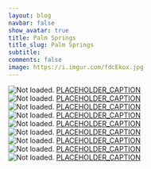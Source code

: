 ```yaml
---
layout: blog
navbar: false
show_avatar: true
title: Palm Springs
title_slug: Palm Springs
subtitle: 
comments: false
image: https://i.imgur.com/fdcEkox.jpg
---
```


<div class="img-container">
  <img src="https://i.imgur.com/LBZZXzx.jpg" alt="Not loaded." class="center-block">
  <a href="https://www.google.com/maps/search/?api=1&query=33.8260778,-116.5564944" target="_blank">
    <span class="img-caption-corner" style="display: inline;">PLACEHOLDER_CAPTION</span>
  </a>  
</div> 


<div class="img-container">
  <img src="https://i.imgur.com/fdcEkox.jpg" alt="Not loaded." class="center-block">
  <a href="https://www.google.com/maps/search/?api=1&query=33.8237333,-116.5627750" target="_blank">
    <span class="img-caption-corner" style="display: inline;">PLACEHOLDER_CAPTION</span>
  </a>  
</div> 


<div class="img-container">
  <img src="https://i.imgur.com/BJIN4zF.jpg" alt="Not loaded." class="center-block">
  <a href="https://www.google.com/maps/search/?api=1&query=33.8119722,-116.6301417" target="_blank">
    <span class="img-caption-corner" style="display: inline;">PLACEHOLDER_CAPTION</span>
  </a>  
</div> 


<div class="img-container">
  <img src="https://i.imgur.com/bE3IbYZ.jpg" alt="Not loaded." class="center-block">
  <a href="https://www.google.com/maps/search/?api=1&query=33.8126528,-116.6329278" target="_blank">
    <span class="img-caption-corner" style="display: inline;">PLACEHOLDER_CAPTION</span>
  </a>  
</div> 


<div class="img-container">
  <img src="https://i.imgur.com/zU161mK.jpg" alt="Not loaded." class="center-block">
  <a href="https://www.google.com/maps/search/?api=1&query=33.8131056,-116.6382000" target="_blank">
    <span class="img-caption-corner" style="display: inline;">PLACEHOLDER_CAPTION</span>
  </a>  
</div> 


<div class="img-container">
  <img src="https://i.imgur.com/rdgvMx0.jpg" alt="Not loaded." class="center-block">
  <a href="https://www.google.com/maps/search/?api=1&query=33.8035667,-116.6641472" target="_blank">
    <span class="img-caption-corner" style="display: inline;">PLACEHOLDER_CAPTION</span>
  </a>  
</div> 


<div class="img-container">
  <img src="https://i.imgur.com/S7j6G2Y.jpg" alt="Not loaded." class="center-block">
  <a href="https://www.google.com/maps/search/?api=1&query=33.7992861,-116.6740278" target="_blank">
    <span class="img-caption-corner" style="display: inline;">PLACEHOLDER_CAPTION</span>
  </a>  
</div> 


<div class="img-container">
  <img src="https://i.imgur.com/vNDPq0T.jpg" alt="Not loaded." class="center-block">
  <a href="https://www.google.com/maps/search/?api=1&query=33.8146944,-116.6794444" target="_blank">
    <span class="img-caption-corner" style="display: inline;">PLACEHOLDER_CAPTION</span>
  </a>  
</div> 


<div class="img-container">
  <img src="https://i.imgur.com/Oz3CsJE.jpg" alt="Not loaded." class="center-block">
  <a href="https://www.google.com/maps/search/?api=1&query=33.7946972,-116.4774250" target="_blank">
    <span class="img-caption-corner" style="display: inline;">PLACEHOLDER_CAPTION</span>
  </a>  
</div> 

